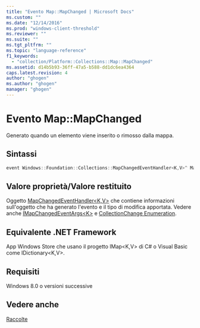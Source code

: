 ```yaml
---
title: "Evento Map::MapChanged | Microsoft Docs"
ms.custom: ""
ms.date: "12/14/2016"
ms.prod: "windows-client-threshold"
ms.reviewer: ""
ms.suite: ""
ms.tgt_pltfrm: ""
ms.topic: "language-reference"
f1_keywords: 
  - "collection/Platform::Collections::Map::MapChanged"
ms.assetid: d14b5b93-36ff-47a5-b588-dd1dc6ea4364
caps.latest.revision: 4
author: "ghogen"
ms.author: "ghogen"
manager: "ghogen"
---
```

# Evento Map::MapChanged
Generato quando un elemento viene inserito o rimosso dalla mappa.  
  
## Sintassi  
  
```cpp  
event Windows::Foundation::Collections::MapChangedEventHandler<K,V>^ MapChanged;  
```  
  
## Valore proprietà\/Valore restituito  
 Oggetto [MapChangedEventHandler\<K,V\>](http://msdn.microsoft.com/library/windows/apps/br206644.aspx) che contiene informazioni sull'oggetto che ha generato l'evento e il tipo di modifica apportata. Vedere anche [IMapChangedEventArgs\<K\>](http://msdn.microsoft.com/library/windows/apps/br226034.aspx) e [CollectionChange Enumeration](http://msdn.microsoft.com/library/windows/apps/windows.foundation.collections.collectionchange.aspx).  
  
## Equivalente .NET Framework  
 App Windows Store che usano il progetto IMap\<K,V\> di C\# o Visual Basic come IDictionary\<K,V\>.  
  
## Requisiti  
 Windows 8.0 o versioni successive  
  
## Vedere anche  
 [Raccolte](../cppcx/collections-c-cx.md)